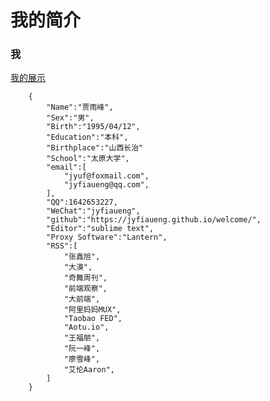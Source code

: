 我的简介
===========

### 我

[我的展示](https://jyfiaueng.github.io/welcome/)<br/>

		{
			"Name":"贾雨峰",
			"Sex":"男",
			"Birth":"1995/04/12",
			"Education":"本科",
			"Birthplace":"山西长治"
			"School":"太原大学",
			"email":[
				"jyuf@foxmail.com",
				"jyfiaueng@qq.com",
			],
			"QQ":1642653227,
			"WeChat":"jyfiaueng",
			"github":"https://jyfiaueng.github.io/welcome/",
			"Editor":"sublime text",
			"Proxy Software":"Lantern",
			"RSS":[
				"张鑫旭",
				"大漠",
				"奇舞周刊",
				"前端观察",
				"大前端",
				"阿里妈妈MUX",
				"Taobao FED",
				"Aotu.io",
				"王福朋",
				"阮一峰",
				"廖雪峰",
				"艾伦Aaron",
			]
		}